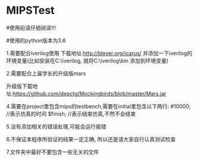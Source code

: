 # MIPSTest

#使用前请仔细阅读!!! 

#使用的python版本为3.6

1.需要配合iverilog使用  下载地址:http://bleyer.org/icarus/ 
  并添加一下iverilog的环境变量(比如安装在C:\iverilog, 就将C:\iverilog\bin 添加到环境变量)

2.需要配合上届学长的升级版mars 

  升级版下载地址:https://github.com/depctg/Mockingbirds/blob/master/Mars.jar
  

4.需要在project里包含mips的testbench,需要在initial里包含以下两行:
    #10000;     //表示仿真的时间
    $finish;    //表示结束仿真,不然不会结束

5.没有添加相关的错误处理,可能会运行报错

6.不保证本程序所验证的结果一定正确, 所以还是请大家自行认真测试检查

7.文件夹中最好不要包含一些无关的文件